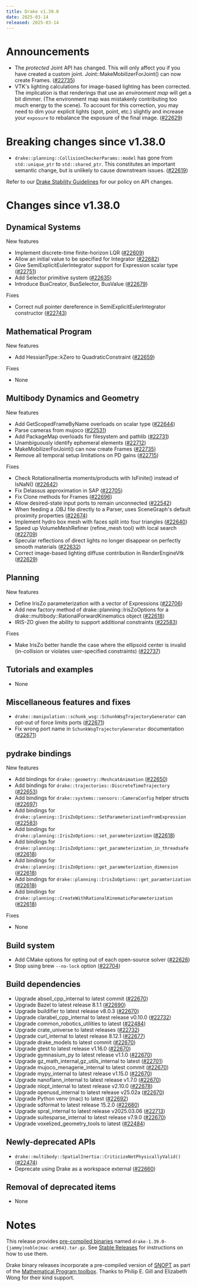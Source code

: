 ```yaml
---
title: Drake v1.39.0
date: 2025-03-14
released: 2025-03-14
---
```


# Announcements

* The *protected* Joint API has changed. This will only affect you if you have
  created a custom joint. Joint::MakeMobilizerForJoint() can now create Frames. ([#22735][_#22735])
* VTK's lighting calculations for image-based lighting has been corrected. The
  implication is that renderings that use an _environment map_ will get a bit
  dimmer. (The environment map was mistakenly contributing too much energy to
  the scene). To account for this correction, you may need to dim your explicit
  lights (spot, point, etc.) slightly and increase your `exposure` to rebalance
  the exposure of the final image. ([#22629][_#22629])

# Breaking changes since v1.38.0

* `drake::planning::CollisionCheckerParams::model` has gone from `std::unique_ptr` to `std::shared_ptr`.
  This constitutes an important semantic change, but is unlikely to cause downstream issues. ([#22619][_#22619])


Refer to our [Drake Stability Guidelines](/stable.html) for our policy
on API changes.

# Changes since v1.38.0

## Dynamical Systems

<!-- <relnotes for systems go here> -->

New features

* Implement discrete-time finite-horizon LQR ([#22609][_#22609])
* Allow an initial value to be specified for Integrator ([#22682][_#22682])
* Give SemiExplicitEulerIntegrator support for Expression scalar type ([#22751][_#22751])
* Add Selector primitive system ([#22635][_#22635])
* Introduce BusCreator, BusSelector, BusValue ([#22679][_#22679])

Fixes

* Correct null pointer dereference in SemiExplicitEulerIntegrator constructor ([#22743][_#22743])

## Mathematical Program

<!-- <relnotes for solvers go here> -->

New features

* Add HessianType::kZero to QuadraticConstraint ([#22659][_#22659])

Fixes

* None

## Multibody Dynamics and Geometry

<!-- <relnotes for geometry,multibody go here> -->

New features

* Add GetScopedFrameByName overloads on scalar type ([#22644][_#22644])
* Parse cameras from mujoco ([#22531][_#22531])
* Add PackageMap overloads for filesystem and pathlib ([#22731][_#22731])
* Unambiguously identify ephemeral elements ([#22712][_#22712])
* MakeMobilizerForJoint() can now create Frames ([#22735][_#22735])
* Remove all temporal setup limitations on PD gains ([#22715][_#22715])

Fixes

* Check RotationalInertia moments/products with IsFinite() instead of IsNaN() ([#22642][_#22642])
* Fix Delassus approximation in SAP ([#22705][_#22705])
* Fix Clone methods for Frames ([#22696][_#22696])
* Allow desired-state input ports to remain unconnected ([#22542][_#22542])
* When feeding a .OBJ file directly to a Parser, uses SceneGraph's default proximity properties ([#22674][_#22674])
* Implement hydro box mesh with faces split into four triangles ([#22640][_#22640])
* Speed up VolumeMeshRefiner (refine_mesh tool) with local search ([#22709][_#22709])
* Specular reflections of direct lights no longer disappear on perfectly smooth materials ([#22632][_#22632])
* Correct image-based lighting diffuse contribution in RenderEngineVtk ([#22629][_#22629])

## Planning

<!-- <relnotes for planning go here> -->

New features

* Define IrisZo parameterization with a vector of Expressions ([#22706][_#22706])
* Add new factory method of drake::planning::IrisZoOptions for a drake::multibody::RationalForwardKinematics object ([#22618][_#22618])
* IRIS-ZO given the ability to support additional constraints ([#22583][_#22583])

Fixes

* Make IrisZo better handle the case where the ellipsoid center is invalid (in-collision or violates user-specified constraints) ([#22737][_#22737])

## Tutorials and examples

<!-- <relnotes for examples,tutorials go here> -->

* None

## Miscellaneous features and fixes

<!-- <relnotes for common,math,lcm,lcmtypes,manipulation,perception,visualization go here> -->

* `drake::manipulation::schunk_wsg::SchunkWsgTrajectoryGenerator` can opt-out of force limits ports ([#22671][_#22671])
* Fix wrong port name in `SchunkWsgTrajectoryGenerator` documentation  ([#22671][_#22671])

## pydrake bindings

<!-- <relnotes for bindings go here> -->

New features

* Add bindings for `drake::geometry::MeshcatAnimation` ([#22650][_#22650])
* Add bindings for `drake::trajectories::DiscreteTimeTrajectory` ([#22653][_#22653])
* Add bindings for `drake::systems::sensors::CameraConfig` helper structs ([#22697][_#22697])
* Add bindings for `drake::planning::IrisZoOptions::SetParameterizationFromExpression` ([#22583][_#22583])
* Add bindings for `drake::planning::IrisZoOptions::set_parameterization` ([#22618][_#22618])
* Add bindings for `drake::planning::IrisZoOptions::get_parameterization_in_threadsafe` ([#22618][_#22618])
* Add bindings for `drake::planning::IrisZoOptions::get_parameterization_dimension` ([#22618][_#22618])
* Add bindings for `drake::planning::IrisZoOptions::get_paramterization` ([#22618][_#22618])
* Add bindings for `drake::planning::CreateWithRationalKinematicParameterization` ([#22618][_#22618])

Fixes

* None

## Build system

<!-- <relnotes for cmake,doc,setup,third_party,tools go here> -->

* Add CMake options for opting out of each open-source solver ([#22626][_#22626])
* Stop using brew `--no-lock` option ([#22704][_#22704])

## Build dependencies

<!-- <relnotes for workspace go here> -->

* Upgrade abseil_cpp_internal to latest commit ([#22670][_#22670])
* Upgrade Bazel to latest release 8.1.1 ([#22690][_#22690])
* Upgrade buildifier to latest release v8.0.3 ([#22670][_#22670])
* Upgrade clarabel_cpp_internal to latest release v0.10.0 ([#22732][_#22732])
* Upgrade common_robotics_utilities to latest ([#22484][_#22484])
* Upgrade crate_universe to latest releases ([#22732][_#22732])
* Upgrade curl_internal to latest release 8.12.1 ([#22677][_#22677])
* Upgrade drake_models to latest commit ([#22670][_#22670])
* Upgrade gtest to latest release v1.16.0 ([#22670][_#22670])
* Upgrade gymnasium_py to latest release v1.1.0 ([#22670][_#22670])
* Upgrade gz_math_internal,gz_utils_internal to latest ([#22701][_#22701])
* Upgrade mujoco_menagerie_internal to latest commit ([#22670][_#22670])
* Upgrade mypy_internal to latest release v1.15.0 ([#22670][_#22670])
* Upgrade nanoflann_internal to latest release v1.7.0 ([#22670][_#22670])
* Upgrade nlopt_internal to latest release v2.10.0 ([#22678][_#22678])
* Upgrade openusd_internal to latest release v25.02a ([#22670][_#22670])
* Upgrade Python venv (mac) to latest ([#22692][_#22692])
* Upgrade sdformat to latest release 15.2.0 ([#22680][_#22680])
* Upgrade spral_internal to latest release v2025.03.06 ([#22713][_#22713])
* Upgrade suitesparse_internal to latest release v7.9.0 ([#22670][_#22670])
* Upgrade voxelized_geometry_tools to latest ([#22484][_#22484])

## Newly-deprecated APIs


* `drake::multibody::SpatialInertia::CriticizeNotPhysicallyValid()` ([#22474][_#22474])
* Deprecate using Drake as a workspace external ([#22660][_#22660])

## Removal of deprecated items

* None

# Notes


This release provides [pre-compiled binaries](https://github.com/RobotLocomotion/drake/releases/tag/v1.39.0) named
``drake-1.39.0-{jammy|noble|mac-arm64}.tar.gz``. See [Stable Releases](/from_binary.html#stable-releases) for instructions on how to use them.

Drake binary releases incorporate a pre-compiled version of [SNOPT](https://ccom.ucsd.edu/~optimizers/solvers/snopt/) as part of the
[Mathematical Program toolbox](https://drake.mit.edu/doxygen_cxx/group__solvers.html). Thanks to
Philip E. Gill and Elizabeth Wong for their kind support.

<!-- <begin issue links> -->
[_#22474]: https://github.com/RobotLocomotion/drake/pull/22474
[_#22484]: https://github.com/RobotLocomotion/drake/pull/22484
[_#22531]: https://github.com/RobotLocomotion/drake/pull/22531
[_#22542]: https://github.com/RobotLocomotion/drake/pull/22542
[_#22583]: https://github.com/RobotLocomotion/drake/pull/22583
[_#22609]: https://github.com/RobotLocomotion/drake/pull/22609
[_#22618]: https://github.com/RobotLocomotion/drake/pull/22618
[_#22619]: https://github.com/RobotLocomotion/drake/pull/22619
[_#22626]: https://github.com/RobotLocomotion/drake/pull/22626
[_#22629]: https://github.com/RobotLocomotion/drake/pull/22629
[_#22632]: https://github.com/RobotLocomotion/drake/pull/22632
[_#22635]: https://github.com/RobotLocomotion/drake/pull/22635
[_#22640]: https://github.com/RobotLocomotion/drake/pull/22640
[_#22642]: https://github.com/RobotLocomotion/drake/pull/22642
[_#22644]: https://github.com/RobotLocomotion/drake/pull/22644
[_#22650]: https://github.com/RobotLocomotion/drake/pull/22650
[_#22653]: https://github.com/RobotLocomotion/drake/pull/22653
[_#22659]: https://github.com/RobotLocomotion/drake/pull/22659
[_#22660]: https://github.com/RobotLocomotion/drake/pull/22660
[_#22670]: https://github.com/RobotLocomotion/drake/pull/22670
[_#22671]: https://github.com/RobotLocomotion/drake/pull/22671
[_#22674]: https://github.com/RobotLocomotion/drake/pull/22674
[_#22677]: https://github.com/RobotLocomotion/drake/pull/22677
[_#22678]: https://github.com/RobotLocomotion/drake/pull/22678
[_#22679]: https://github.com/RobotLocomotion/drake/pull/22679
[_#22680]: https://github.com/RobotLocomotion/drake/pull/22680
[_#22682]: https://github.com/RobotLocomotion/drake/pull/22682
[_#22690]: https://github.com/RobotLocomotion/drake/pull/22690
[_#22692]: https://github.com/RobotLocomotion/drake/pull/22692
[_#22696]: https://github.com/RobotLocomotion/drake/pull/22696
[_#22697]: https://github.com/RobotLocomotion/drake/pull/22697
[_#22701]: https://github.com/RobotLocomotion/drake/pull/22701
[_#22704]: https://github.com/RobotLocomotion/drake/pull/22704
[_#22705]: https://github.com/RobotLocomotion/drake/pull/22705
[_#22706]: https://github.com/RobotLocomotion/drake/pull/22706
[_#22709]: https://github.com/RobotLocomotion/drake/pull/22709
[_#22712]: https://github.com/RobotLocomotion/drake/pull/22712
[_#22713]: https://github.com/RobotLocomotion/drake/pull/22713
[_#22715]: https://github.com/RobotLocomotion/drake/pull/22715
[_#22731]: https://github.com/RobotLocomotion/drake/pull/22731
[_#22732]: https://github.com/RobotLocomotion/drake/pull/22732
[_#22735]: https://github.com/RobotLocomotion/drake/pull/22735
[_#22737]: https://github.com/RobotLocomotion/drake/pull/22737
[_#22743]: https://github.com/RobotLocomotion/drake/pull/22743
[_#22751]: https://github.com/RobotLocomotion/drake/pull/22751
<!-- <end issue links> -->

<!--
  Current oldest_commit 04b6955f0df9f4ab0dd02728776fcd06eee8fd87 (exclusive).
  Current newest_commit 0596a5eb8717b677c573118bc5e2558c1f1f07ba (inclusive).
-->

